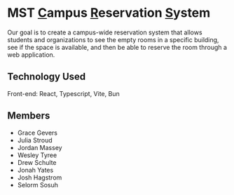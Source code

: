 # MST <ins>C</ins>ampus <ins>R</ins>eservation <ins>S</ins>ystem

Our goal is to create a campus-wide reservation system that allows students and organizations to see the empty rooms in a specific building, see if the space is available, and then be able to reserve the room through a web application.

## Technology Used

Front-end: React, Typescript, Vite, Bun

## Members

- Grace Gevers
- Julia Stroud
- Jordan Massey
- Wesley Tyree
- Drew Schulte
- Jonah Yates
- Josh Hagstrom
- Selorm Sosuh
